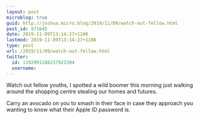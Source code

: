 ```yaml
---
layout: post
microblog: true
guid: http://joshua.micro.blog/2019/11/09/watch-out-fellow.html
post_id: 971645
date: 2019-11-09T13:14:27+1100
lastmod: 2019-11-09T13:14:27+1100
type: post
url: /2019/11/09/watch-out-fellow.html
twitter:
  id: 1192991188237922304
  username: 
---
```

Watch out fellow youths, I spotted a wild boomer this morning just walking around the shopping centre stealing our homes and futures. 

Carry an avocado on you to smash in their face in case they approach you wanting to know what their Apple ID password is.
